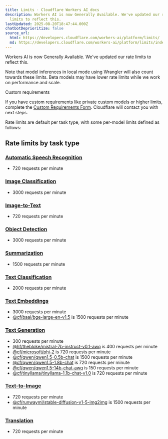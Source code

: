 ```yaml
---
title: Limits · Cloudflare Workers AI docs
description: Workers AI is now Generally Available. We've updated our rate
  limits to reflect this.
lastUpdated: 2025-08-20T18:47:44.000Z
chatbotDeprioritize: false
source_url:
  html: https://developers.cloudflare.com/workers-ai/platform/limits/
  md: https://developers.cloudflare.com/workers-ai/platform/limits/index.md
---
```


Workers AI is now Generally Available. We've updated our rate limits to reflect this.

Note that model inferences in local mode using Wrangler will also count towards these limits. Beta models may have lower rate limits while we work on performance and scale.

Custom requirements

If you have custom requirements like private custom models or higher limits, complete the [Custom Requirements Form](https://forms.gle/axnnpGDb6xrmR31T6). Cloudflare will contact you with next steps.

Rate limits are default per task type, with some per-model limits defined as follows:

## Rate limits by task type

### [Automatic Speech Recognition](https://developers.cloudflare.com/workers-ai/models/)

* 720 requests per minute

### [Image Classification](https://developers.cloudflare.com/workers-ai/models/)

* 3000 requests per minute

### [Image-to-Text](https://developers.cloudflare.com/workers-ai/models/)

* 720 requests per minute

### [Object Detection](https://developers.cloudflare.com/workers-ai/models/)

* 3000 requests per minute

### [Summarization](https://developers.cloudflare.com/workers-ai/models/)

* 1500 requests per minute

### [Text Classification](https://developers.cloudflare.com/workers-ai/models/)

* 2000 requests per minute

### [Text Embeddings](https://developers.cloudflare.com/workers-ai/models/)

* 3000 requests per minute
* [@cf/baai/bge-large-en-v1.5](https://developers.cloudflare.com/workers-ai/models/bge-large-en-v1.5/) is 1500 requests per minute

### [Text Generation](https://developers.cloudflare.com/workers-ai/models/)

* 300 requests per minute
* [@hf/thebloke/mistral-7b-instruct-v0.1-awq](https://developers.cloudflare.com/workers-ai/models/mistral-7b-instruct-v0.1-awq/) is 400 requests per minute
* [@cf/microsoft/phi-2](https://developers.cloudflare.com/workers-ai/models/phi-2/) is 720 requests per minute
* [@cf/qwen/qwen1.5-0.5b-chat](https://developers.cloudflare.com/workers-ai/models/qwen1.5-0.5b-chat/) is 1500 requests per minute
* [@cf/qwen/qwen1.5-1.8b-chat](https://developers.cloudflare.com/workers-ai/models/qwen1.5-1.8b-chat/) is 720 requests per minute
* [@cf/qwen/qwen1.5-14b-chat-awq](https://developers.cloudflare.com/workers-ai/models/qwen1.5-14b-chat-awq/) is 150 requests per minute
* [@cf/tinyllama/tinyllama-1.1b-chat-v1.0](https://developers.cloudflare.com/workers-ai/models/tinyllama-1.1b-chat-v1.0/) is 720 requests per minute

### [Text-to-Image](https://developers.cloudflare.com/workers-ai/models/)

* 720 requests per minute
* [@cf/runwayml/stable-diffusion-v1-5-img2img](https://developers.cloudflare.com/workers-ai/models/stable-diffusion-v1-5-img2img/) is 1500 requests per minute

### [Translation](https://developers.cloudflare.com/workers-ai/models/)

* 720 requests per minute

